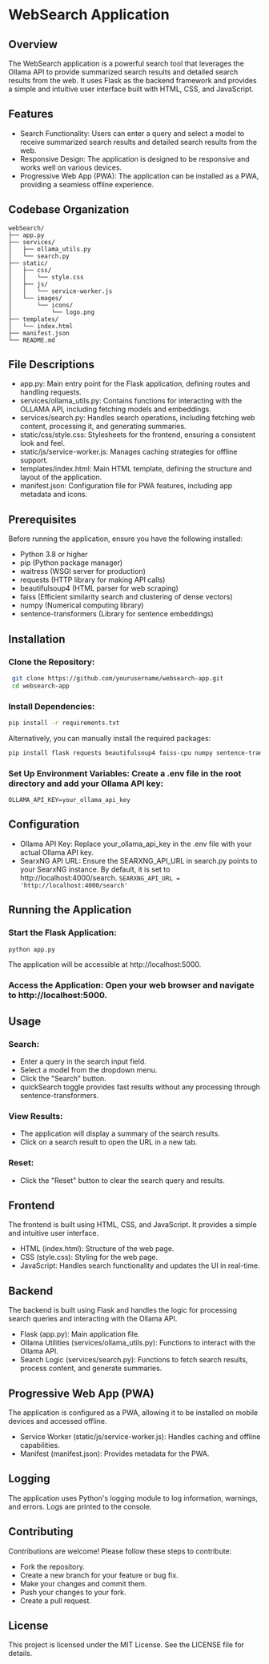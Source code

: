  # WebSearch Application

 ## Overview
 The WebSearch application is a powerful search tool that leverages the Ollama API to provide summarized search results and detailed search results from the web. It uses Flask as the backend framework and provides a simple and intuitive user interface built with HTML, CSS, and JavaScript.

 ## Features
 - Search Functionality: Users can enter a query and select a model to receive summarized search results and detailed search results from the web.
 - Responsive Design: The application is designed to be responsive and works well on various devices.
 - Progressive Web App (PWA): The application can be installed as a PWA, providing a seamless offline experience.

 ## Codebase Organization
```
webSearch/
├── app.py
├── services/
│   ├── ollama_utils.py
│   └── search.py
├── static/
│   ├── css/
│   │   └── style.css
│   ├── js/
│   │   └── service-worker.js
│   └── images/
│       └── icons/
│           └── logo.png
├── templates/
│   └── index.html
├── manifest.json
└── README.md
```

## File Descriptions
- app.py: Main entry point for the Flask application, defining routes and handling requests.
- services/ollama_utils.py: Contains functions for interacting with the OLLAMA API, including fetching models and embeddings.
- services/search.py: Handles search operations, including fetching web content, processing it, and generating summaries.
- static/css/style.css: Stylesheets for the frontend, ensuring a consistent look and feel.
- static/js/service-worker.js: Manages caching strategies for offline support.
- templates/index.html: Main HTML template, defining the structure and layout of the application.
- manifest.json: Configuration file for PWA features, including app metadata and icons.

 ## Prerequisites
 Before running the application, ensure you have the following installed:
 - Python 3.8 or higher
 - pip (Python package manager)
 - waitress (WSGI server for production)
 - requests (HTTP library for making API calls)
 - beautifulsoup4 (HTML parser for web scraping)
 - faiss (Efficient similarity search and clustering of dense vectors)
 - numpy (Numerical computing library)
 - sentence-transformers (Library for sentence embeddings)

 ## Installation
 ### Clone the Repository:
 ```bash
  git clone https://github.com/yourusername/websearch-app.git
  cd websearch-app
 ```

 ### Install Dependencies:
 ```bash 
 pip install -r requirements.txt
 ```
 Alternatively, you can manually install the required packages:
 ```bash 
 pip install flask requests beautifulsoup4 faiss-cpu numpy sentence-transformers waitress
 ```

### Set Up Environment Variables: Create a .env file in the root directory and add your Ollama API key:
 ``OLLAMA_API_KEY=your_ollama_api_key``

 ## Configuration
 - Ollama API Key: Replace your_ollama_api_key in the .env file with your actual Ollama API key.
 - SearxNG API URL: Ensure the SEARXNG_API_URL in search.py points to your SearxNG instance. By default, it is set to http://localhost:4000/search.
  ``SEARXNG_API_URL = 'http://localhost:4000/search' ``

 ## Running the Application
 ### Start the Flask Application:
 ```bash
python app.py
 ```
 The application will be accessible at http://localhost:5000.

 ### Access the Application: Open your web browser and navigate to http://localhost:5000.

 ## Usage
 ### Search:
 - Enter a query in the search input field.
 - Select a model from the dropdown menu.
 - Click the "Search" button.
 - quickSearch toggle provides fast results without any processing through sentence-transformers.

 ### View Results:
 - The application will display a summary of the search results.
 - Click on a search result to open the URL in a new tab.

 ### Reset:
 - Click the "Reset" button to clear the search query and results.

 ## Frontend
 The frontend is built using HTML, CSS, and JavaScript. It provides a simple and intuitive user interface.
 - HTML (index.html): Structure of the web page.
 - CSS (style.css): Styling for the web page.
 - JavaScript: Handles search functionality and updates the UI in real-time.

 ## Backend
 The backend is built using Flask and handles the logic for processing search queries and interacting with the Ollama API.
 - Flask (app.py): Main application file.
 - Ollama Utilities (services/ollama_utils.py): Functions to interact with the Ollama API.
 - Search Logic (services/search.py): Functions to fetch search results, process content, and generate summaries.

 ## Progressive Web App (PWA)
 The application is configured as a PWA, allowing it to be installed on mobile devices and accessed offline.
 - Service Worker (static/js/service-worker.js): Handles caching and offline capabilities.
 - Manifest (manifest.json): Provides metadata for the PWA.

 ## Logging
 The application uses Python's logging module to log information, warnings, and errors. Logs are printed to the console.

 ## Contributing
 Contributions are welcome! Please follow these steps to contribute:
 - Fork the repository.
 - Create a new branch for your feature or bug fix.
 - Make your changes and commit them.
 - Push your changes to your fork.
 - Create a pull request.

 ## License
 This project is licensed under the MIT License. See the LICENSE file for details.
